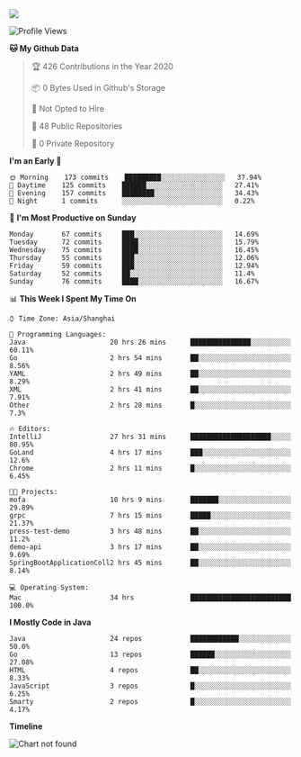 
<a href="https://github.com/helloworlde">
  <img align="" src="https://github-readme-stats.vercel.app/api?username=helloworlde&show_icons=true&count_private=true" />
</a>

<!--START_SECTION:waka-->
![Profile Views](http://img.shields.io/badge/Profile%20Views-34-blue)

**🐱 My Github Data** 

> 🏆 426 Contributions in the Year 2020
 > 
> 📦 0 Bytes Used in Github's Storage 
 > 
> 🚫 Not Opted to Hire
 > 
> 📜 48 Public Repositories
 > 
> 🔑 0 Private Repository 
 > 
**I'm an Early 🐤** 

```text
🌞 Morning    173 commits    █████████░░░░░░░░░░░░░░░░   37.94% 
🌆 Daytime    125 commits    ██████░░░░░░░░░░░░░░░░░░░   27.41% 
🌃 Evening    157 commits    ████████░░░░░░░░░░░░░░░░░   34.43% 
🌙 Night      1 commits      ░░░░░░░░░░░░░░░░░░░░░░░░░   0.22%

```
📅 **I'm Most Productive on Sunday** 

```text
Monday       67 commits     ███░░░░░░░░░░░░░░░░░░░░░░   14.69% 
Tuesday      72 commits     ████░░░░░░░░░░░░░░░░░░░░░   15.79% 
Wednesday    75 commits     ████░░░░░░░░░░░░░░░░░░░░░   16.45% 
Thursday     55 commits     ███░░░░░░░░░░░░░░░░░░░░░░   12.06% 
Friday       59 commits     ███░░░░░░░░░░░░░░░░░░░░░░   12.94% 
Saturday     52 commits     ██░░░░░░░░░░░░░░░░░░░░░░░   11.4% 
Sunday       76 commits     ████░░░░░░░░░░░░░░░░░░░░░   16.67%

```


📊 **This Week I Spent My Time On** 

```text
⌚︎ Time Zone: Asia/Shanghai

💬 Programming Languages: 
Java                     20 hrs 26 mins      ███████████████░░░░░░░░░░   60.11% 
Go                       2 hrs 54 mins       ██░░░░░░░░░░░░░░░░░░░░░░░   8.56% 
YAML                     2 hrs 49 mins       ██░░░░░░░░░░░░░░░░░░░░░░░   8.29% 
XML                      2 hrs 41 mins       ██░░░░░░░░░░░░░░░░░░░░░░░   7.91% 
Other                    2 hrs 28 mins       █░░░░░░░░░░░░░░░░░░░░░░░░   7.3%

🔥 Editors: 
IntelliJ                 27 hrs 31 mins      ████████████████████░░░░░   80.95% 
GoLand                   4 hrs 17 mins       ███░░░░░░░░░░░░░░░░░░░░░░   12.6% 
Chrome                   2 hrs 11 mins       █░░░░░░░░░░░░░░░░░░░░░░░░   6.45%

🐱‍💻 Projects: 
mofa                     10 hrs 9 mins       ███████░░░░░░░░░░░░░░░░░░   29.89% 
grpc                     7 hrs 15 mins       █████░░░░░░░░░░░░░░░░░░░░   21.37% 
press-test-demo          3 hrs 48 mins       ██░░░░░░░░░░░░░░░░░░░░░░░   11.2% 
demo-api                 3 hrs 17 mins       ██░░░░░░░░░░░░░░░░░░░░░░░   9.69% 
SpringBootApplicationColl2 hrs 45 mins       ██░░░░░░░░░░░░░░░░░░░░░░░   8.14%

💻 Operating System: 
Mac                      34 hrs              █████████████████████████   100.0%

```

**I Mostly Code in Java** 

```text
Java                     24 repos            ████████████░░░░░░░░░░░░░   50.0% 
Go                       13 repos            ██████░░░░░░░░░░░░░░░░░░░   27.08% 
HTML                     4 repos             ██░░░░░░░░░░░░░░░░░░░░░░░   8.33% 
JavaScript               3 repos             █░░░░░░░░░░░░░░░░░░░░░░░░   6.25% 
Smarty                   2 repos             █░░░░░░░░░░░░░░░░░░░░░░░░   4.17%

```


**Timeline**

![Chart not found](https://github.com/helloworlde/helloworlde/blob/master/charts/bar_graph.png) 


<!--END_SECTION:waka-->

